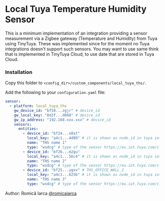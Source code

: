 # Local Tuya Temperature Humidity Sensor

This is a minimum implementation of an integration providing a sensor measurement via a Zigbee gateway (Temperature and Humidity) from Tuya using TinyTuya.
These was implemented since for the moment no Tuya integrations doesn't support such sensors.
You may want to use same think that is implemented in TinyTuya Cloud, to use date that are stored in Tuya Cloud.

### Installation

Copy this folder to `<config_dir>/custom_components/local_tuya_ths/`.

Add the following to your `configuration.yaml` file:

```yaml
sensor:
  - platform: local_tuya_ths
    gw_device_id: "bf58...zgjr" # device_id
    gw_local_key: "8d2f...d068" # device_id
    gw_ip_address: "192.168.xxx.xxx" # device_id
    sensors:
      entities:
        - device_id: "bf24...n8xt"
          local_key: "a4c1...4d89" # it is shown as node_id in tuya iot platform
          name: "THS name 1"
          type: "wsdcg" # type of the sensor https://eu.iot.tuya.com/cloud/device/detail/?id={id}}&sourceId={sourceId}&sourceType={sourceType}&region={region}&deviceKey=basicInfo&deviceId={deviceId}
        - device_id: "bf26...m2gu"
          local_key: "a4c1...56c4" # it is shown as node_id in tuya iot platform
          name: "THS name 2"
          type: "wsdcg" # type of the sensor https://eu.iot.tuya.com/cloud/device/detail/?id={id}}&sourceId={sourceId}&sourceType={sourceType}&region={region}&deviceKey=basicInfo&deviceId={deviceId}
        - device_id: "bf25...ygxv" # THS_OFFICE_WALL_2
          local_key: "a4c1...625b" # it is shown as node_id in tuya iot platform
          name: "THS name 3"
          type: "wsdcg" # type of the sensor https://eu.iot.tuya.com/cloud/device/detail/?id={id}}&sourceId={sourceId}&sourceType={sourceType}&region={region}&deviceKey=basicInfo&deviceId={deviceId}

```
Author: Romică Iarca [@romicaiarca](https://github.com/romicaiarca)
